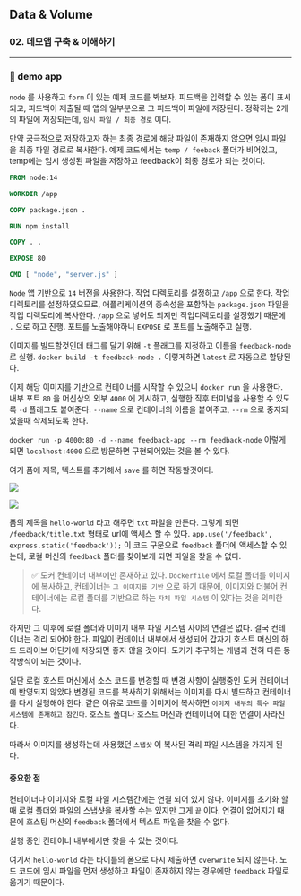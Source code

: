 ## Data & Volume

### 02. 데모앱 구축 & 이해하기

---

### 📌 demo app

`node` 를 사용하고 `form` 이 있는 예제 코드를 봐보자.
피드백을 입력할 수 있는 폼이 표시되고, 피드백이 제출될 때 앱의 일부분으로 그 피드백이 파일에 저장된다.
정확히는 2개의 파일에 저장되는데, `임시 파일 / 최종 경로` 이다.

만약 궁극적으로 저장하고자 하는 최종 경로에 해당 파일이 존재하지 않으면 임시 파일을 최종 파일 경로로 복사한다. 예제 코드에서는 `temp / feeback` 폴더가 비어있고, temp에는 임시 생성된 파일을 저장하고 feedback이 최종 경로가 되는 것이다.

```Dockerfile
FROM node:14

WORKDIR /app

COPY package.json .

RUN npm install

COPY . .

EXPOSE 80

CMD [ "node", "server.js" ]
```

`Node` 앱 기반으로 `14` 버전을 사용한다.
작업 디렉토리를 설정하고 `/app` 으로 한다. 작업 디렉토리를 설정하였으므로, 애플리케이션의 종속성을 포함하는 `package.json` 파일을 작업 디렉토리에 복사한다.
`/app` 으로 넣어도 되지만 작업디렉토리를 설정했기 때문에 `.` 으로 하고 진행.
포트를 노출해야하니 `EXPOSE` 로 포트를 노출해주고 실행.

이미지를 빌드할것인데 태그를 달기 위해 `-t` 플래그를 지정하고 이름을 `feedback-node` 로 실행.
`docker build -t feedback-node .` 이렇게하면 `latest` 로 자동으로 할당된다.

이제 해당 이미지를 기반으로 컨테이너를 시작할 수 있으니
`docker run` 을 사용한다.
내부 포트 `80` 을 머신상의 외부 `4000` 에 게시하고, 실행한 직후 터미널을 사용할 수 있도록 `-d` 플래그도 붙여준다.
`--name` 으로 컨테이너의 이름을 붙여주고, `--rm` 으로 중지되었을때 삭제되도록 한다.

`docker run -p 4000:80 -d --name feedback-app --rm feedback-node`
이렇게 되면 `localhost:4000` 으로 방문하면 구현되어있는 것을 볼 수 있다.

여기 폼에 제목, 텍스트를 추가해서 `save` 를 하면 작동할것이다.

![](https://velog.velcdn.com/images/chromeheartz/post/3591e970-66c0-492a-af44-4b115b99cc75/image.png)

![](https://velog.velcdn.com/images/chromeheartz/post/20c51fbd-2aa3-43ec-ae60-323aaf09b7ed/image.png)

폼의 제목을 `hello-world` 라고 해주면 `txt` 파일을 만든다. 그렇게 되면 `/feedback/title.txt` 형태로 url에 액세스 할 수 있다.
`app.use('/feedback', express.static('feedback'));`
이 코드 구문으로 `feedback` 폴더에 액세스할 수 있는데, 로컬 머신의 `feedback` 폴더를 찾아보게 되면 파일을 찾을 수 없다.

> ✅ 도커 컨테이너 내부에만 존재하고 있다.
> `Dockerfile` 에서 로컬 폴더를 이미지에 복사하고, 컨테이너는 `그 이미지를 기반` 으로 하기 때문에, 이미지와 더불어 컨테이너에는 로컬 폴더를 기반으로 하는 `자체 파일 시스템` 이 있다는 것을 의미한다.

하지만 그 이후에 로컬 폴더와 이미지 내부 파일 시스템 사이의 연결은 없다.
결국 컨테이너는 격리 되어야 한다. 파일이 컨테이너 내부에서 생성되어 갑자기 호스트 머신의 하드 드라이브 어딘가에 저장되면 좋지 않을 것이다.
도커가 추구하는 개념과 전혀 다른 동작방식이 되는 것이다.

일단 로컬 호스트 머신에서 소스 코드를 변경할 때 변경 사항이 실행중인 도커 컨테이너에 반영되지 않았다.변경된 코드를 복사하기 위해서는 이미지를 다시 빌드하고 컨테이너를 다시 실행해야 한다.
같은 이유로 코드를 이미지에 복사하면 `이미지 내부의 특수 파일 시스템에 존재하고 잠긴다`.
호스트 폴더나 호스트 머신과 컨테이너에 대한 연결이 사라진다.

따라서 이미지를 생성하는데 사용했던 `스냅샷` 이 복사된 격리 파일 시스템을 가지게 된다.

#### 중요한 점

컨테이너나 이미지와 로컬 파일 시스템간에는 연결 되어 있지 않다.
이미지를 초기화 할 때 로컬 폴더와 파일의 스냅샷을 복사할 수는 있지만 그게 `끝` 이다.
연결이 없어지기 때문에 호스팅 머신의 `feedback` 폴더에서 텍스트 파일을 찾을 수 없다.

실행 중인 컨테이너 내부에서만 찾을 수 있는 것이다.

여기서 `hello-world` 라는 타이틀의 폼으로 다시 제출하면 `overwrite` 되지 않는다.
노드 코드에 임시 파일을 먼저 생성하고 파일이 존재하지 않는 경우에만 `feedback` 파일로 옮기기 때문이다.
